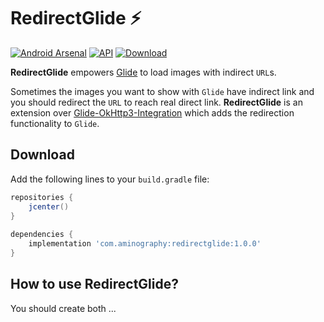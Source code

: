 # RedirectGlide :zap:
[![Android Arsenal]( https://img.shields.io/badge/Android%20Arsenal-RedirectGlide-brightgreen.svg?style=flat )]( https://android-arsenal.com/details/1/7178)
[![API](https://img.shields.io/badge/API-14%2B-ffaa00.svg?style=flat)](https://android-arsenal.com/api?level=14)
[![Download](https://api.bintray.com/packages/aminography/maven/RedirectGlide/images/download.svg) ](https://bintray.com/aminography/maven/RedirectGlide/_latestVersion)
  
**RedirectGlide** empowers [Glide][1] to load images with indirect `URL`s.

Sometimes the images you want to show with `Glide` have indirect link and you should redirect the `URL` to reach real direct link. **RedirectGlide** is an extension over [Glide-OkHttp3-Integration][2] which adds the redirection functionality to `Glide`.


Download
--------
Add the following lines to your `build.gradle` file:

```gradle
repositories {
    jcenter()
}
  
dependencies {
    implementation 'com.aminography:redirectglide:1.0.0'
}
```

How to use RedirectGlide?
--------
  
You should create both ...

  [1]: https://github.com/bumptech/glide
  [2]: https://github.com/bumptech/glide/tree/master/integration/okhttp3
